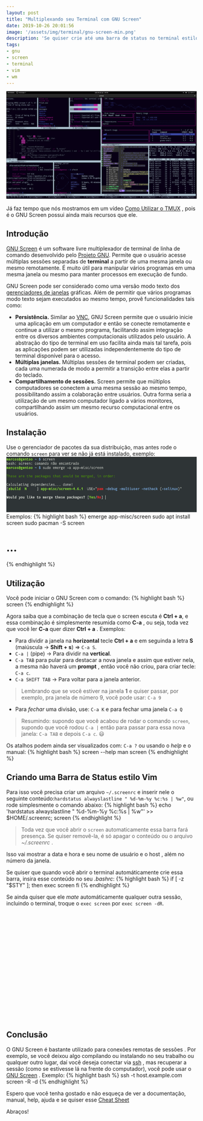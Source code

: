 ```yaml
---
layout: post
title: "Multiplexando seu Terminal com GNU Screen"
date: 2019-10-26 20:01:56
image: '/assets/img/terminal/gnu-screen-min.png'
description: 'Se quiser crie até uma barra de status no terminal estilo Vim.'
tags:
- gnu
- screen
- terminal
- vim
- wm
---
```


[![Multiplexando seu Terminal com GNU Screen](/assets/img/terminal/gnu-screen-min.png "Multiplexando seu Terminal com GNU Screen")](/assets/img/terminal/gnu-screen-min.png)

Já faz tempo que nós mostramos em um vídeo [Como Utilizar o TMUX](https://www.youtube.com/watch?v=Z7YcXTMMhEQ) , pois é o GNU Screen possui ainda mais recursos que ele.

## Introdução

[GNU Screen](https://www.gnu.org/software/screen/) é um software livre multiplexador de terminal de linha de comando desenvolvido pelo [Projeto GNU](https://www.gnu.org). Permite que o usuário acesse múltiplas sessões separadas de **terminal** a partir de uma mesma janela ou mesmo remotamente. É muito útil para manipular vários programas em uma mesma janela ou mesmo para manter processos em execução de fundo. 

GNU Screen pode ser considerado como uma versão modo texto dos [gerenciadores de janelas](https://terminalroot.com.br/2019/04/5-ferramentas-para-voce-usar-no-seu-wm.html) gráficas. Além de permitir que vários programas modo texto sejam executados ao mesmo tempo, provê funcionalidades tais como: 

+ **Persistência.** Similar ao [VNC](https://www.youtube.com/watch?v=wI7ek1ZHUxQ), GNU Screen permite que o usuário inicie uma aplicação em um computador e então se conecte remotamente e continue a utilizar o mesmo programa, facilitando assim integração entre os diversos ambientes computacionais utilizados pelo usuário. A abstração do tipo de terminal em uso facilita ainda mais tal tarefa, pois as aplicações podem ser utilizadas independentemente do tipo de terminal disponível para o acesso.
+ **Múltiplas janelas.** Múltiplas sessões de terminal podem ser criadas, cada uma numerada de modo a permitir a transição entre elas a partir do teclado.
+ **Compartilhamento de sessões.** Screen permite que múltiplos computadores se conectem a uma mesma sessão ao mesmo tempo, possibilitando assim a colaboração entre usuários. Outra forma seria a utilização de um mesmo computador ligado a vários monitores, compartilhando assim um mesmo recurso computacional entre os usuários.

<!-- RETANGULO LARGO -->
<script async src="https://pagead2.googlesyndication.com/pagead/js/adsbygoogle.js"></script>
<!-- Informat -->
<ins class="adsbygoogle"
style="display:block"
data-ad-client="ca-pub-2838251107855362"
data-ad-slot="2327980059"
data-ad-format="auto"
data-full-width-responsive="true"></ins>
<script>
(adsbygoogle = window.adsbygoogle || []).push({});
</script>

## Instalação

Use o gerenciador de pacotes da sua distribuição, mas antes rode o comando `screen` para ver se não já está instalado, exemplo:
[![emerge screen](/assets/img/terminal/emerge-screen.png)](/assets/img/terminal/emerge-screen.png)
Exemplos:
{% highlight bash %}
emerge app-misc/screen
sudo apt install screen
sudo pacman -S screen
# ...
{% endhighlight %}

## Utilização

Você pode iniciar o GNU Screen com o comando:
{% highlight bash %}
screen
{% endhighlight %}

Agora saiba que a combinação de tecla que o screen escuta é **Ctrl + a**, e essa combinação é simplesmente resumida como **C-a** , ou seja, toda vez que você ler **C-a** quer dizer **Ctrl + a** . Exemplos:

+ Para dividir a janela na **horizontal** tecle **Ctrl + a** e em seguinda a letra **S** (maiúscula → **Shift + s**) => `C-a S`.
+ `C-a |` (pipe) → Para dividir na **vertical**.
+ `C-a TAB` para pular para destacar a nova janela e assim que estiver nela, a mesma não haverá um **prompt** , então você não criou, para criar tecle: `C-a c`.
+ `C-a SHIFT TAB` → Para voltar para a janela anterior.
> Lembrando que se você estiver na janela **1** e quiser passar, por exemplo, pra janela de número 9, você pode usar: `C-a 9`
+ Para *fechar* uma divisão, use: `C-a K` e para fechar uma janela `C-a Q`

> Resumindo: supondo que você acabou de rodar o comando `screen`, supondo que você rodou `C-a |` então para passar para essa nova janela: `C-a TAB` e depois `C-a c`. 😃

Os atalhos podem ainda ser visualizados com: `C-a ?` ou usando o *help* e o manual:
{% highlight bash %}
screen --help
man screen
{% endhighlight %}

<!-- RETANGULO LARGO 2 -->
<script async src="//pagead2.googlesyndication.com/pagead/js/adsbygoogle.js"></script>
<ins class="adsbygoogle"
style="display:block; text-align:center;"
data-ad-layout="in-article"
data-ad-format="fluid"
data-ad-client="ca-pub-2838251107855362"
data-ad-slot="8549252987"></ins>
<script>
(adsbygoogle = window.adsbygoogle || []).push({});
</script>

## Criando uma Barra de Status estilo Vim

Para isso você precisa criar um arquivo `~/.screenrc` e inserir nele o seguinte conteúdo:`hardstatus alwayslastline " %d-%m-%y %c:%s | %w"`, ou rode simplesmente o comando abaixo:
{% highlight bash %}
echo 'hardstatus alwayslastline " %d-%m-%y %c:%s | %w"' >> $HOME/.screenrc; screen
{% endhighlight %}
> Toda vez que você abrir o `screen` automaticamente essa barra fará presença. Se quiser removê-la, é só apagar o conteúdo ou o arquivo *~/.screenrc* .

Isso vai mostrar a data e hora e seu nome de usuário e o host , além no número da janela.

Se quiser que quando você abrir o terminal automáticamente crie essa barra, insira esse conteúdo no seu *.bashrc*:
{% highlight bash %}
if [ -z "$STY" ]; then
    exec screen
fi
{% endhighlight %}

Se ainda quiser que ele *mate* automáticamente qualquer outra sessão, incluindo o terminal, troque o `exec screen` por `exec screen -dR`.

<!-- QUADRADO -->
<script async src="//pagead2.googlesyndication.com/pagead/js/adsbygoogle.js"></script>
<ins class="adsbygoogle"
style="display:inline-block;width:336px;height:280px"
data-ad-client="ca-pub-2838251107855362"
data-ad-slot="5351066970"></ins>
<script>
(adsbygoogle = window.adsbygoogle || []).push({});
</script>

## Conclusão

O GNU Screen é bastante utilizado para conexões remotas de sessões . Por exemplo, se você deixou algo compilando ou instalando no seu trabalho ou qualquer outro lugar, daí você deseja conectar via [ssh]() , mas recuperar a sessão (como se estivesse lá na frente do computador), você pode usar o [GNU Screen]() . Exemplo:
{% highlight bash %}
ssh -t host.example.com screen -R -d
{% endhighlight %}

Espero que você tenha gostado e não esqueça de ver a documentação, manual, help, ajuda e se quiser esse [Cheat Sheet](https://gist.github.com/fredrick/1216878)

Abraços!
